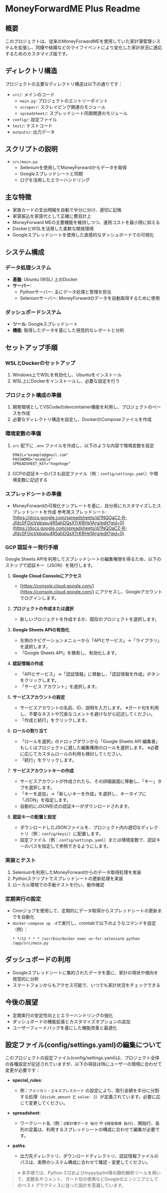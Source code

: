 # MoneyForwardME Plus Readme

## 概要
このプロジェクトは、従来のMoneyForwardMEを使用していた家計簿管理システムを拡張し、同棲や結婚などのライフイベントにより変化した家計状況に適応するためのカスタマイズ版です。

## ディレクトリ構造
プロジェクトの主要なディレクトリ構造は以下の通りです：
- `src/`: メインのコード
  - `main.py`: プロジェクトのエントリーポイント
  - `scraper/`: スクレイピング関連のモジュール
  - `spreadsheet/`: スプレッドシート同期関連のモジュール
- `config/`: 設定ファイル
- `test/`: テストコード
- `outputs/`: 出力データ

## スクリプトの説明
- `src/main.py`:
  - Seleniumを使用してMoneyForwardからデータを取得
  - Googleスプレッドシートと同期
  - ログを活用したエラーハンドリング

## 主な特徴
- 家族カードの支出明細を自動で半分に分け、適切に記帳
- 家賃振込を家賃代として正確に費目計上
- MoneyForward MEの主要機能を維持しつつ、運用コストを最小限に抑える
- DockerとWSLを活用した柔軟な開発環境
- Googleスプレッドシートを使用した直感的なダッシュボードでの可視化

## システム構成
### データ処理システム
- **基盤**: Ubuntu (WSL) 上のDocker
- **サーバー**:
  - Pythonサーバー: 主にデータ処理と管理を担当
  - Seleniumサーバー: MoneyForwardのデータを自動取得するために使用

### ダッシュボードシステム
- **ツール**: Googleスプレッドシート
- **機能**: 取得したデータを基にした視覚的なレポートと分析

## セットアップ手順

### WSLとDockerのセットアップ
1. Windows上でWSLを有効化し、Ubuntuをインストール
2. WSL上にDockerをインストールし、必要な設定を行う

### プロジェクト構成の準備
1. 開発環境としてVSCodeのdevcontainer機能を利用し、プロジェクトのベースを作成
2. 必要なディレクトリ構造を設定し、DockerのComposeファイルを作成

### 環境変数の準備
1. `src` 配下に `.env` ファイルを作成し、以下のような内容で環境変数を設定
    ```env
    EMAIL="example@gmail.com"
    PASSWORD="example"
    SPREADSHEET_KEY="hogehoge"
    ```
2. GCPの認証キーのパスも設定ファイル（例：`config/settings.yaml`）や環境変数に記述する

### スプレッドシートの準備
- MoneyForwardの可視化テンプレートを基に、自分用にカスタマイズしたスプレッドシートを作成
  参考用スプレッドシート:
  [https://docs.google.com/spreadsheets/d/1NQOaC2-R-Jfdc0FGjcVpbspu4R5ahDQsXTrKRHe1Arg/edit?gid=0](https://docs.google.com/spreadsheets/d/1NQOaC2-R-Jfdc0FGjcVpbspu4R5ahDQsXTrKRHe1Arg/edit?gid=0)

### GCP 認証キー発行手順
Google Sheets APIを利用してスプレッドシートの編集権限を得るため、以下のステップで認証キー（JSON）を発行します。

1. **Google Cloud Consoleにアクセス**
   - [https://console.cloud.google.com/](https://console.cloud.google.com/) にアクセスし、Googleアカウントでログインします。

2. **プロジェクトの作成または選択**
   - 新しいプロジェクトを作成するか、既存のプロジェクトを選択します。

3. **Google Sheets APIの有効化**
   - 左側のナビゲーションメニューから「APIとサービス」→「ライブラリ」を選択します。
   - 「Google Sheets API」を検索し、有効化します。

4. **認証情報の作成**
   - 「APIとサービス」→「認証情報」に移動し、「認証情報を作成」ボタンをクリックします。
   - 「サービス アカウント」を選択します。

5. **サービスアカウントの設定**
   - サービスアカウントの名前、ID、説明を入力します。
     ※ガード句を利用し、不要なネストや冗長なコメントを避けながら記述してください。
   - 「作成と続行」をクリックします。

6. **ロールの割り当て**
   - 「ロールを選択」のドロップダウンから「Google Sheets API 編集者」もしくはプロジェクトに適した編集権限のロールを選択します。
     ※必要に応じてカスタムロールの利用も検討してください。
   - 「続行」をクリックします。

7. **サービスアカウントキーの作成**
   - サービスアカウントが作成されたら、その詳細画面に移動し、「キー」タブを選択します。
   - 「キーを追加」→「新しいキーを作成」を選択し、キータイプに「JSON」を指定します。
   - 自動的にJSON形式の認証キーがダウンロードされます。

8. **認証キーの配置と設定**
   - ダウンロードしたJSONファイルを、プロジェクト内の適切なディレクトリ（例：`config/keys/`）に配置します。
   - 設定ファイル（例：`config/settings.yaml`）または環境変数で、認証キーのパスを指定して参照できるようにします。

### 実装とテスト
1. Seleniumを利用したMoneyForwardからのデータ取得処理を実装
2. Pythonスクリプトでスプレッドシートの更新処理を実装
3. ローカル環境での手動テストを行い、動作確認

### 定期実行の設定
- Cronジョブを使用して、定期的にデータ取得からスプレッドシートの更新までを自動化
- `docker-compose up -d`で実行し、crontabで以下のようなコマンドを設定（例）：
    ```cron
    * */12 * * * /usr/bin/docker exec uv-for-seleniarm python /app/src/main.py
    ```

## ダッシュボードの利用
- Googleスプレッドシートに集約されたデータを基に、家計の現状や傾向を視覚的に分析
- スマートフォンからもアクセス可能で、いつでも家計状況をチェックできる

## 今後の展望
- 定期実行の安定性向上とエラーハンドリングの強化
- ダッシュボードの機能拡張とカスタマイズオプションの追加
- ユーザーフィードバックを基にした機能改善と最適化

## 設定ファイル(config/settings.yaml)の編集について
このプロジェクトの設定ファイル(config/settings.yaml)は、プロジェクト全体の各種設定が記述されていますが、以下の項目は特にユーザーの環境に合わせて変更が必要です：

- **special_rules**:
  - 例：`アメリカン・エキスプレスカード` の設定により、取引金額を半分に分割する処理（`divide_amount` と `value: 2`）が定義されています。必要に応じて変更してください。

- **spreadsheet**:
  - ワークシート名（例：`@家計簿データ 貼付` や `@資産推移 貼付`）、開始行、各列の定義は、利用するスプレッドシートの構成に合わせて編集が必要です。

- **paths**:
  - 出力先ディレクトリ、ダウンロードディレクトリ、認証情報ファイルのパスは、実際のシステム構成に合わせて確認・変更してください。

> ※ 本手順では、Python 3.12およびmypy/pylint等の静的解析ツールを用いて、変数名やコメント、ガード句の使用などGoogleのエンジニアとしてのベストプラクティスに従った設計を意識しています。

